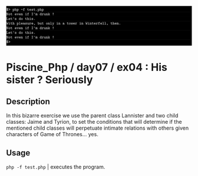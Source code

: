 <img src="../../resources/images/jaime.png" width="1200">

# Piscine_Php / day07 / ex04 : His sister ? Seriously

## Description
In this bizarre exercise we use the parent class Lannister and two child classes: Jaime and Tyrion, to set the conditions that will determine if the mentioned child classes will perpetuate intimate relations with others given characters of Game of Thrones... yes.

## Usage
`php -f test.php` | executes the program.
